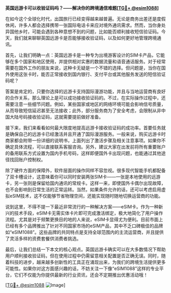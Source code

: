 **英国远游卡可以收验证码吗？——解决你的跨境通信难题[[TG💪+ @esim1088](https://t.me/s/esim1088)]**

在如今这个全球化时代，出国旅行已经变得越来越普遍。无论是商务出差还是度假休闲，许多人都会选择携带一张国际电话卡来应对境外通讯需求。然而，当你身处异国他乡时，可能会遇到各种意想不到的问题，比如能否顺利接收短信验证码。今天，我们就来聊聊英国远游卡是否能够接收验证码，以及如何更好地管理跨境通讯。

首先，让我们明确一点：英国远游卡是一种专为出境游客设计的SIM卡产品，它能够在多个国家和地区使用，并提供相对实惠的数据流量和语音通话服务。对于经常需要在国外工作的朋友来说，这种卡无疑是一个不错的选择。但问题是，当你在国外使用这张卡时，能否正常接收到国内银行、支付平台或其他服务发送的短信验证码呢？

答案是肯定的，只要你选择的远游卡支持国际漫游功能，并且与当地运营商有良好的合作关系，那么理论上是可以成功接收验证码的。不过，在实际操作过程中，还需要注意一些细节问题。例如，某些国家或地区的网络环境可能会影响信号质量，从而导致短信延迟甚至无法接收；此外，部分服务商为了安全考虑，会限制从非中国大陆号码接收验证码，这就需要提前做好准备。

接下来，我们来看看如何最大限度地提高远游卡接收验证码的成功率。首要任务就是确保自己的远游卡已经激活并且开通了国际漫游服务。一般来说，购买远游卡时商家都会附带一份详细的说明书，上面列出了激活步骤及相关注意事项。如果你不确定具体流程，可以直接联系客服咨询。另外，建议大家在出发前将所有重要账户的备用联系方式设置为国内手机号码，这样即便国外卡出现问题，也能通过其他途径找回账户控制权。

除了硬件方面的保障外，软件层面的操作同样不容忽视。很多现代智能手机都配备了双卡槽设计，这意味着你可以同时安装两张SIM卡——一张是本地使用的远游卡，另一张则是保留给国内通讯的常规卡。这样一来，即使国外卡偶尔出现故障，也不会影响到日常生活的正常运转。当然，如果条件允许的话，还可以考虑启用虚拟eSIM技术，这不仅能够节省物理空间，还能实现随时随地切换运营商的功能。

说到这里，不得不提一下最近非常流行的一种解决方案——eSIM卡。作为一种新兴的技术手段，eSIM卡无需实体卡片即可完成激活绑定，极大地简化了用户操作流程。尤其是对于频繁更换目的地的人来说，eSIM卡显得尤为便利。目前市面上已经有多个品牌推出了针对不同国家市场的eSIM产品，其中不乏口碑极佳的品牌如“eSIM1088”。这些品牌的共同特点是支持全球范围内的主流运营商，并且提供了灵活多样的资费套餐供消费者挑选。

最后，让我们总结一下本文的核心观点。英国远游卡确实可以在大多数情况下帮助用户顺利接收验证码，但在使用过程中仍需留意相关配置是否正确无误。同时，随着科技的进步，越来越多创新性的工具正在涌现出来，为我们的跨境生活提供更多可能性。如果你对这方面感兴趣的话，不妨关注一下像“eSIM1088”这样的专业平台，它们不仅能为你提供最新的行业资讯，还会不定期推出优惠活动哦！

[[TG💪+ @esim1088](https://t.me/s/esim1088) ![Image](https://i.postimg.cc/4NQfJmqS/Snipaste-2025-05-13-00-14-12.png)]